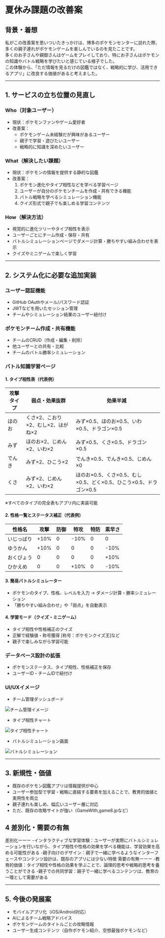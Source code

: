 # 夏休み課題の改善案

## 背景・着想
私がこの改善案を思いついたきっかけは、博多のポケモンセンターに訪れた際、多くの親子連れがポケモンゲームを楽しんでいるのを見たことです。  
多くのお子さんや親御さんはゲームをプレイしており、特にお子さんはポケモンの知識やバトル戦略を学びたいと感じている様子でした。  
この体験から、「ただ情報を見るだけの図鑑ではなく、戦略的に学び、活用できるアプリ」に改良する価値があると考えました。

---

## 1. サービスの立ち位置の見直し

### Who（対象ユーザー）
- 現状：ポケモンファンやゲーム愛好者
- 改善案：
  - ポケモンゲーム未経験だが興味があるユーザー
  - 親子で学習・遊びたいユーザー
  - 戦略的に知識を深めたいユーザー

### What（解決したい課題）
- 現状：ポケモンの情報を提供する静的な図鑑
- 改善案：
  1. ポケモン進化やタイプ相性などを学べる学習ページ
  2. ユーザーが自分のポケモンチームを作成・共有できる機能
  3. バトル戦略を学べるシミュレーション機能
  4. クイズ形式で親子でも楽しめる学習コンテンツ

### How（解決方法）
- 視覚的に進化ツリーやタイプ相性を表示
- ユーザーごとにチーム作成・保存・共有
- バトルシミュレーションページでダメージ計算・勝ちやすい組み合わせを表示
- クイズやミニゲームで楽しく学習

---

## 2. システム化に必要な追加実装

### ユーザー認証機能
- GitHub OAuthやメール/パスワード認証
- JWTなどを用いたセッション管理
- チームやシミュレーション結果のユーザー紐付け

### ポケモンチーム作成・共有機能
- チームのCRUD（作成・編集・削除）
- 他ユーザーとの共有・比較
- チームのバトル勝率シミュレーション

### バトル知識学習ページ

#### 1. タイプ相性表（代表例）
| 攻撃タイプ | 弱点・効果抜群 | 効果半減 |
|------------|----------------|-----------|
| ほのお     | くさ×2、こおり×2、むし×2、はがね×2 | みず×0.5、ほのお×0.5、いわ×0.5、ドラゴン×0.5 |
| みず       | ほのお×2、じめん×2、いわ×2 | みず×0.5、くさ×0.5、ドラゴン×0.5 |
| でんき     | みず×2、ひこう×2 | でんき×0.5、でんき×0.5、じめん×0 |
| くさ       | みず×2、じめん×2、いわ×2 | ほのお×0.5、くさ×0.5、むし×0.5、どく×0.5、ひこう×0.5、ドラゴン×0.5 |

※すべてのタイプの完全表もアプリ内に実装可能  

#### 2. 性格一覧とステータス補正（代表例）
| 性格名 | 攻撃 | 防御 | 特攻 | 特防 | 素早さ |
|--------|------|------|------|------|--------|
| いじっぱり | +10% | 0   | -10% | 0   | 0      |
| ゆうかん   | +10% | 0   | 0    | 0   | -10%   |
| おくびょう | 0    | 0   | 0    | 0   | +10%   |
| ひかえめ   | 0    | 0   | +10% | 0   | -10%   |

#### 3. 簡易バトルシミュレーター
- ポケモンのタイプ、性格、レベルを入力 → ダメージ計算・勝率シミュレーション  
- 「勝ちやすい組み合わせ」や「弱点」を自動表示

#### 4. 学習モード（クイズ・ミニゲーム）
- タイプ相性や性格補正のクイズ  
- 正解で経験値・称号獲得 [称号：ポケモンクイズ王]など
- 親子で楽しみながら学習可能

### データベース設計の拡張
- ポケモンステータス、タイプ相性、性格補正を保存  
- ユーザーID・チームIDで紐付け

### UI/UXイメージ
- チーム管理ダッシュボード  

![チーム管理イメージ](https://via.placeholder.com/600x300?text=Team+Dashboard)

- タイプ相性チャート  

![タイプ相性チャート](https://via.placeholder.com/600x300?text=Type+Effectiveness+Chart)

- バトルシミュレーション画面  

![バトルシミュレーション](https://via.placeholder.com/600x300?text=Battle+Simulator)

---

## 3. 新規性・価値
- 既存のポケモン図鑑アプリは情報提供が中心  
- ユーザー参加型で学習・戦略に直結する要素を加えることで、教育的価値と実用性を両立  
- 親子連れも楽しめ、幅広いユーザー層に対応
- ただ、既存の攻略サイトが強い（GameWith,game8.jpなど）

## 4 差別化・需要の有無
差別化ーーー
-インタラクティブな学習体験：ユーザーが実際にバトルシミュレーションを行いながら、タイプ相性や性格の効果を学べる機能は、学習効果を高める可能性がある
-親子向けのデザイン：親子で一緒に学べるようなインターフェースやコンテンツ設計は、既存のアプリには少ない特徴
需要の有無ーーー
-教育的価値：タイプ相性や性格の効果を学ぶことで、論理的思考や戦略的思考を養うことができる
-親子での共同学習：親子で一緒に学べるコンテンツは、教育の一環として需要がある

---

## 5. 今後の発展案
- モバイルアプリ化（iOS/Android対応）  
- AIによるチーム戦略アドバイス
- ポケモンゲームのタイトルごとの攻略情報
- ユーザー生成コンテンツ（自作ポケモン紹介、空想最強ポケモンなど）

